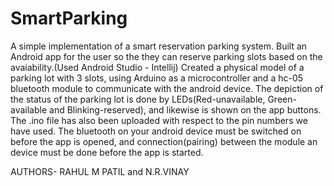 # SmartParking
A simple implementation of a smart reservation parking system.
Built an Android app for the user so the they can reserve parking slots based on the avaiability.(Used Android Studio - Intellij)
Created a physical model of a parking lot with 3 slots, using Arduino as a microcontroller and a hc-05 bluetooth module to communicate with the android device.
The depiction of the status of the parking lot is done by LEDs(Red-unavailable, Green-available and Blinking-reserved), and likewise is shown on the app buttons.
The .ino file has also been uploaded with respect to the pin numbers we have used.
The bluetooth on your android device must be switched on before the app is opened, and connection(pairing) between the module an device must be done before the app is started.

AUTHORS- RAHUL M PATIL and N.R.VINAY

